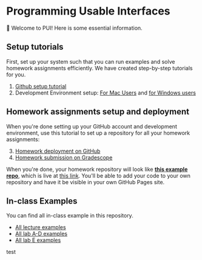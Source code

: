 # Programming Usable Interfaces

👋 Welcome to PUI! Here is some essential information.

## Setup tutorials

First, set up your system such that you can run examples and solve homework assignments efficiently. We have created step-by-step tutorials for you.

1. [Github setup tutorial](./setup-tutorials/GithubSetup.md)
2. Development Environment setup: [For Mac Users](./setup-tutorials/DeveloperEnvironment--Mac.md) and [for Windows users](./setup-tutorials/DeveloperEnvironment--Win.md)

## Homework assignments setup and deployment

When you're done setting up your GitHub account and development environment, use this tutorial to set up a repository for all your homework assignments:

3. [Homework deployment on GitHub](./setup-tutorials/HWDeployment.md)
4. [Homework submission on Gradescope](./setup-tutorials/HWSubmission.md)

When you're done, your homework repository will look like [**this example repo**](https://github.com/CMU-PUI-2024/pui-homework-template), which is live at [this link](https://CMU-PUI-2024.org/pui-homework-template/). You'll be able to add your code to your own repository and have it be visible in your own GitHub Pages site.

## In-class Examples

You can find all in-class example in this repository.

- [All lecture examples](./in-lecture-examples/)
- [All lab A-D examples](./in-lab-examples/)
- [All lab E examples](./in-lab-advanced-examples/)

test
